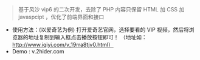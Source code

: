 > 基于风沙 vip6 的二次开发，去除了 PHP 内容只保留 HTML 加 CSS 加 javaspcipt ，优化了前端界面和接口
- 使用方法：(以爱奇艺为例) 打开爱奇艺官网，选择要看的 VIP 视频，然后将浏览器的地址复制到输入框点击播放按钮即可！ （地址如：http://www.iqiyi.com/v_19rra8tjv0.html）
- Demo : v.2hider.com
